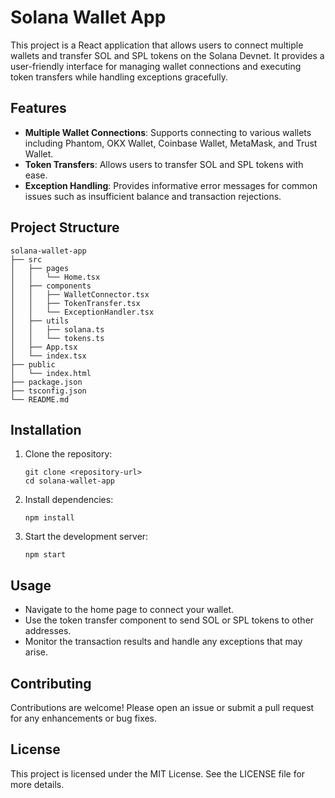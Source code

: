 # Solana Wallet App

This project is a React application that allows users to connect multiple wallets and transfer SOL and SPL tokens on the Solana Devnet. It provides a user-friendly interface for managing wallet connections and executing token transfers while handling exceptions gracefully.

## Features

- **Multiple Wallet Connections**: Supports connecting to various wallets including Phantom, OKX Wallet, Coinbase Wallet, MetaMask, and Trust Wallet.
- **Token Transfers**: Allows users to transfer SOL and SPL tokens with ease.
- **Exception Handling**: Provides informative error messages for common issues such as insufficient balance and transaction rejections.

## Project Structure

```
solana-wallet-app
├── src
│   ├── pages
│   │   └── Home.tsx
│   ├── components
│   │   ├── WalletConnector.tsx
│   │   ├── TokenTransfer.tsx
│   │   └── ExceptionHandler.tsx
│   ├── utils
│   │   ├── solana.ts
│   │   └── tokens.ts
│   ├── App.tsx
│   └── index.tsx
├── public
│   └── index.html
├── package.json
├── tsconfig.json
└── README.md
```

## Installation

1. Clone the repository:
   ```
   git clone <repository-url>
   cd solana-wallet-app
   ```

2. Install dependencies:
   ```
   npm install
   ```

3. Start the development server:
   ```
   npm start
   ```

## Usage

- Navigate to the home page to connect your wallet.
- Use the token transfer component to send SOL or SPL tokens to other addresses.
- Monitor the transaction results and handle any exceptions that may arise.

## Contributing

Contributions are welcome! Please open an issue or submit a pull request for any enhancements or bug fixes.

## License

This project is licensed under the MIT License. See the LICENSE file for more details.